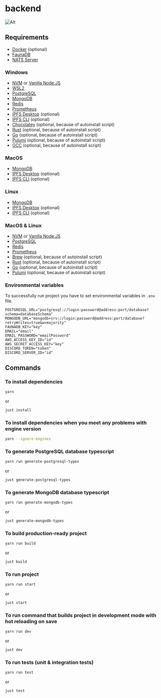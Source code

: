 # backend

![Alt](https://repobeats.axiom.co/api/embed/39e8da86b7d91bd5607a636cc0d0cc76fd4c7dab.svg "Repobeats analytics image")

## Requirements

- [Docker](https://www.docker.com/) (optional)
- [FaunaDB](https://fauna.com/)
- [NATS Server](https://github.com/nats-io/nats-server/releases)

### Windows

- [NVM](https://github.com/coreybutler/nvm-windows) or [Vanilla Node.JS](https://nodejs.dev/en/)
- [WSL2](https://learn.microsoft.com/en-us/windows/wsl/install)
- [PostgreSQL](https://www.postgresql.org/)
- [MongoDB](https://www.mongodb.com/docs/manual/tutorial/install-mongodb-on-windows/#install-mongodb-community-edition)
- [Redis](https://redis.io/docs/getting-started/installation/install-redis-on-windows/)
- [Prometheus](https://prometheus.io/)
- [IPFS Desktop](https://docs.ipfs.tech/install/ipfs-desktop/#windows) (optional)
- [IPFS CLI](https://docs.ipfs.tech/install/command-line/#windows) (optional)
- [Chocolatey](https://chocolatey.org/) (optional, because of autoinstall script)
- [Rust](https://www.rust-lang.org/tools/install) (optional, because of autoinstall script)
- [Go](https://community.chocolatey.org/packages/golang) (optional, because of autoinstall script)
- [Pulumi](https://community.chocolatey.org/packages/pulumi) (optional, because of autoinstall script)
- [GCC](https://community.chocolatey.org/packages/mingw) (optional, because of autoinstall script)

### MacOS

- [MongoDB](https://www.mongodb.com/docs/manual/tutorial/install-mongodb-on-os-x/#install-mongodb-community-edition)
- [IPFS Desktop](https://docs.ipfs.tech/install/ipfs-desktop/#macos) (optional)
- [IPFS CLI](https://docs.ipfs.tech/install/command-line/#macos) (optional)

### Linux

- [MongoDB](https://www.mongodb.com/docs/manual/administration/install-on-linux/)
- [IPFS Desktop](https://docs.ipfs.tech/install/ipfs-desktop/#ubuntu) (optional)
- [IPFS CLI](https://docs.ipfs.tech/install/command-line/#linux) (optional)

### MacOS & Linux

- [NVM](https://github.com/nvm-sh/nvm) or [Vanilla Node.JS](https://nodejs.dev/en/)
- [PostgreSQL](https://formulae.brew.sh/formula/postgresql@14)
- [Redis](https://formulae.brew.sh/formula/redis)
- [Prometheus](https://formulae.brew.sh/formula/prometheus)
- [Brew](https://brew.sh/) (optional, because of autoinstall script)
- [Rust](https://formulae.brew.sh/formula/rustup-init) (optional, because of autoinstall script)
- [Go](https://formulae.brew.sh/formula/go) (optional, because of autoinstall script)
- [Pulumi](https://formulae.brew.sh/formula/pulumi) (optional, because of autoinstall script)

### Environmental variables

To successfully run project you have to set environmental variables in `.env` file.

```env
POSTGRESQL_URL="postgresql://login:password@address:port/database?schema=databaseSchema"
MONGODB_URL="mongodb+srv://login:password@address:port/database?retryWrites=true&w=majority"
FAUNADB_KEY="key"
EMAIL="email"
EMAIL_PASSWORD="emailPassword"
AWS_ACCESS_KEY_ID="id"
AWS_SECRET_ACCESS_KEY="key"
DISCORD_TOKEN="token"
DISCORD_SERVER_ID="id"
```

## Commands

### To install dependencies

```sh
yarn
```

or

```sh
just install
```

### To install dependencies when you meet any problems with engine version

```sh
yarn --ignore-engines
```

### To generate PostgreSQL database typescript

```sh
yarn run generate-postgresql-types
```

or

```sh
just generate-postgresql-types
```

### To generate MongoDB database typescript

```sh
yarn run generate-mongodb-types
```

or

```sh
just generate-mongodb-types
```

### To build production-ready project

```sh
yarn run build
```

or

```sh
just build
```

### To run project

```sh
yarn run start
```

or

```sh
just start
```

### To run command that builds project in development mode with hot reloading on save

```sh
yarn run dev
```

or

```sh
just dev
```

### To run tests (unit & integration tests)

```sh
yarn run test
```

or

```sh
just test
```
